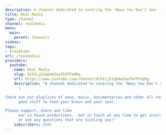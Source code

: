 ```yaml
---
description: A channel dedicated to covering the 'News You Don't See' + more!
title: Real Media
type: channel
channel: realmedia
menu:
  main:
    parent: Channels
videos:
tags:
- breadtube
url: /realmedia/
providers:
  youtube:
    name: Real Media
    slug: UChILjk2g64mZuwfkFPFeQRg
    url: https://www.youtube.com/channel/UChILjk2g64mZuwfkFPFeQRg
    description: "A channel dedicated to covering the 'News You Don't See' + more!
      \ 

Check out our playlists of news, music, documentaries and other all round
      good stuff to feed your brain and your soul.

Please support, share and like
      our in house productions.  Get in touch at any time to get involved share information
      or ask any questions that are tickling you!"
    subscribers: 4342
---
```

